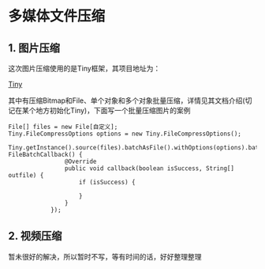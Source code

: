 # 多媒体文件压缩

## 1. 图片压缩

这次图片压缩使用的是Tiny框架，其项目地址为：

[Tiny](https://github.com/Sunzxyong/Tiny)

其中有压缩Bitmap和File、单个对象和多个对象批量压缩，详情见其文档介绍(切记在某个地方初始化Tiny)，下面写一个批量压缩图片的案例

```
File[] files = new File[自定义];
Tiny.FileCompressOptions options = new Tiny.FileCompressOptions();
            Tiny.getInstance().source(files).batchAsFile().withOptions(options).batchCompress(new FileBatchCallback() {
                @Override
                public void callback(boolean isSuccess, String[] outfile) {
                    if (isSuccess) {
                        
                    }
                }
            });
```

## 2. 视频压缩


暂未很好的解决，所以暂时不写，等有时间的话，好好整理整理

